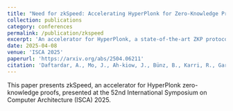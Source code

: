 ```yaml
---
title: "Need for zkSpeed: Accelerating HyperPlonk for Zero-Knowledge Proofs"
collection: publications
category: conferences
permalink: /publication/zkspeed
excerpt: 'An accelerator for HyperPlonk, a state-of-the-art ZKP protocol that supports universal setup and small proof sizes, achieving 801× speedup over CPU baselines.'
date: 2025-04-08
venue: 'ISCA 2025'
paperurl: 'https://arxiv.org/abs/2504.06211'
citation: 'Daftardar, A., Mo, J., Ah-kiow, J., Bünz, B., Karri, R., Garg, S., & Reagen, B. (2025). "Need for zkSpeed: Accelerating HyperPlonk for Zero-Knowledge Proofs" <i>ISCA 2025</i>.'
---
```


This paper presents zkSpeed, an accelerator for HyperPlonk zero-knowledge proofs, presented at the 52nd International Symposium on Computer Architecture (ISCA) 2025.